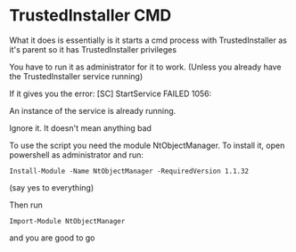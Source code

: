 # TrustedInstaller CMD

What it does is essentially is it starts a cmd process with TrustedInstaller as it's parent so it has TrustedInstaller privileges


You have to run it as administrator for it to work. (Unless you already have the TrustedInstaller service running)

If it gives you the error:
[SC] StartService FAILED 1056:

An instance of the service is already running.

Ignore it. It doesn't mean anything bad



To use the script you need the module NtObjectManager. To install it, open powershell as administrator and run:
```batch
Install-Module -Name NtObjectManager -RequiredVersion 1.1.32
```
(say yes to everything)

Then run

```batch
Import-Module NtObjectManager
```
and you are good to go
